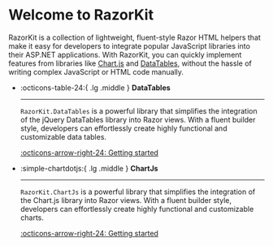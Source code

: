# Welcome to RazorKit

RazorKit is a collection of lightweight, fluent-style Razor HTML helpers that make it easy for developers to integrate popular JavaScript libraries into their ASP.NET applications. 
With RazorKit, you can quickly implement features from libraries like [Chart.js](https://ekondur.github.io/RazorKit/chartjs/) and [DataTables](https://ekondur.github.io/RazorKit/datatables/), without the hassle of writing complex JavaScript or HTML code manually.

<div class="grid cards" markdown>

-   :octicons-table-24:{ .lg .middle } __DataTables__

    ---

    ```RazorKit.DataTables``` is a powerful library that simplifies the integration of the jQuery DataTables
	library into Razor views. With a fluent builder style, developers can effortlessly create highly functional and customizable data tables.

    [:octicons-arrow-right-24: Getting started](datatables/index.md)

-   :simple-chartdotjs:{ .lg .middle } __ChartJs__

    ---

    ```RazorKit.ChartJs``` is a powerful library that simplifies the integration of the Chart.js library into Razor views. 
	With a fluent builder style, developers can effortlessly create highly functional and customizable charts.

    [:octicons-arrow-right-24: Getting started](chartjs/index.md)

</div>
